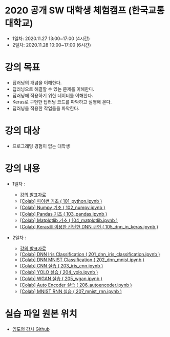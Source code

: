 # 2020 공개 SW 대학생 체험캠프 (한국교통대학교)
* 1일차: 2020.11.27 13:00~17:00 (4시간)
* 2일차: 2020.11.28 10:00~17:00 (6시간)


# 강의 목표
* 딥러닝의 개념을 이해한다.
* 딥러닝으로 해결할 수 있는 문제를 이해한다.
* 딥러닝에 적용하기 위한 데이터를 이해한다.
* Keras로 구현한 딥러닝 코드를 파악하고 실행해 본다.
* 딥러닝을 적용한 작업들을 파악한다.

# 강의 대상
* 프로그래밍 경험이 없는 대학생


# 강의 내용

* 1일차 : 
  * <a href="https://drive.google.com/file/d/1T-9v0n-jJMxpoY4DHLl-HNyeDNN0RBss/view?usp=sharing">강의 발표자료</a>
  * <a href="https://colab.research.google.com/drive/17SKF_OL8bJmkTcvFhnyf1_i0ykBXJxA-?usp=sharing">[Colab] 파이썬 기초 ( 101_python.ipynb )</a>
  * <a href="https://colab.research.google.com/drive/1MUvLJKTxJ2D43Zjh8-9-Xh7NCjnQgIjC?usp=sharing">[Colab] Numpy 기초 ( 102_numpy.ipynb )</a>
  * <a href="https://colab.research.google.com/drive/1NMezyhBvKs2gqDjPWawqnFCpsxtC_GPl?usp=sharing">[Colab] Pandas 기초 ( 103_pandas.ipynb )</a>
  * <a href="https://colab.research.google.com/drive/1-4xcQWJ0z5_skW6p6_qJTOKwmH0DvhgT?usp=sharing">[Colab] Matplotlib 기초 ( 104_matplotlib.ipynb )</a>
  * <a href="https://colab.research.google.com/drive/1uilpfp6qPbLobkuw3OGh8I0SrxThYhw_?usp=sharing">[Colab] Keras를 이용한 간단한 DNN 구현 ( 105_dnn_in_keras.ipynb )</a>
   
* 2일차 :
  * <a href="https://drive.google.com/file/d/1qk5EuojMmpdnNe1ahlPHZYzUItr76VeY/view?usp=sharing">강의 발표자료</a>
  * <a href="https://colab.research.google.com/drive/16VF4SVvEOKo5zo72JdzaFH1x4KeTfIkw?usp=sharing">[Colab] DNN Iris Classification ( 201_dnn_iris_classification.ipynb )</a>
  * <a href="https://colab.research.google.com/drive/1XgRDgzQoZIe1FSQ-PEqdG8vNKDffZPLu?usp=sharing">[Colab] DNN MNIST Classification ( 202_dnn_mnist.ipynb )</a>
  * <a href="https://colab.research.google.com/drive/10HQyr8_Txf6tbqdzl-uIreoL9y1tx6Bh?usp=sharing">[Colab] CNN 실습 ( 203_iris_cnn.ipynb )</a>
  * <a href="https://colab.research.google.com/drive/1V_1aGIiNXscVWRO2YS9pL5rkoeOGkzec?usp=sharing">[Colab] YOLO 실습 ( 204_yolo.ipynb )</a>
  * <a href="https://colab.research.google.com/drive/1IcdNb8ttx3E72V4K4fQpk3n_YIKrt-p4?usp=sharing">[Colab] WGAN 실습 ( 205_wgan.ipynb )</a>
  * <a href="https://colab.research.google.com/drive/1IcdNb8ttx3E72V4K4fQpk3n_YIKrt-p4?usp=sharing">[Colab] Auto Encoder 실습 ( 206_autoencoder.ipynb )</a>
  * <a href="https://colab.research.google.com/drive/1IcdNb8ttx3E72V4K4fQpk3n_YIKrt-p4?usp=sharing">[Colab] MNIST RNN 실습 ( 207_mnist_rnn.ipynb )</a>

# 실습 파일 원본 위치

* <a href="https://github.com/dhrim/opensw_camp_2020">임도형 강사 Github</a>
